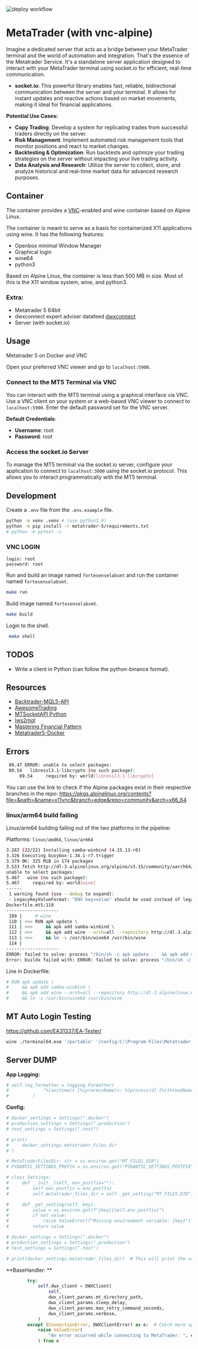 ![deploy workflow](https://github.com/FortesenseLabs/metatrader-terminal/actions/workflows/deploy.yml/badge.svg)

# MetaTrader (with vnc-alpine)

Imagine a dedicated server that acts as a bridge between your MetaTrader terminal and the world of automation and integration. That's the essence of the Metatrader Service. It's a standalone server application designed to interact with your MetaTrader terminal using socket.io for efficient, real-time communication.

- **socket.io**: This powerful library enables fast, reliable, bidirectional communication between the server and your terminal. It allows for instant updates and reactive actions based on market movements, making it ideal for financial applications.

**Potential Use Cases:**

- **Copy Trading**: Develop a system for replicating trades from successful traders directly on the server.
- **Risk Management**: Implement automated risk management tools that monitor positions and react to market changes.
- **Backtesting & Optimization**: Run backtests and optimize your trading strategies on the server without impacting your live trading activity.
- **Data Analysis and Research**: Utilize the server to collect, store, and analyze historical and real-time market data for advanced research purposes.

## Container

The container provides a [VNC](https://en.wikipedia.org/wiki/Virtual_Network_Computing)-enabled and wine container based on Alpine Linux.

The container is meant to serve as a basis for containerized X11 applications using wine. It has the following features:

- Openbox minimal Window Manager
- Graphical login
- wine64
- python3

Based on Alpine Linux, the container is less than 500 MB in size. Most of this is the X11 window system, wine, and python3.

### Extra:

- Metatrader 5 64bit
- dwxconnect expert adviser datafeed [dwxconnect](https://github.com/darwinex/dwxconnect)
- Server (with socket.io)

## Usage

Metatrader 5 on Docker and VNC

Open your preferred VNC viewer and go to `localhost:5900`.

### Connect to the MT5 Terminal via VNC

You can interact with the MT5 terminal using a graphical interface via VNC. Use a VNC client on your system or a web-based VNC viewer to connect to `localhost:5900`. Enter the default password set for the VNC server.

**Default Credentials**:

- **Username**: root
- **Password**: root

### Access the socket.io Server

To manage the MT5 terminal via the socket.io server, configure your application to connect to `localhost:3000` using the socket.io protocol. This allows you to interact programmatically with the MT5 terminal.

## Development

Create a `.env` file from the `.env.example` file.

```bash
python -m venv .venv # (use python3.9)
python -m pip install -r metatrader-5/requirements.txt
# python -m pytest -v
```

### VNC LOGIN

```
login: root
password: root
```

Run and build an image named `fortesenselabsmt` and run the container named `fortesenselabsmt`.

```bash
make run
```

Build image named `fortesenselabsmt`.

```bash
make build
```

Login to the shell.

```bash
 make shell
```

## TODOS

- Write a client in Python (can follow the python-binance format).

## Resources

- [Backtrader-MQL5-API](https://github.com/AwesomeTrading/Backtrader-MQL5-API)
- [AwesomeTrading](https://github.com/orgs/AwesomeTrading/)
- [MTSocketAPI Python](https://www.mtsocketapi.com/doc5/for_developers/Python.html)
- [lws2mql](https://github.com/AwesomeTrading/lws2mql)
- [Mastering Financial Pattern](https://www.oreilly.com/library/view/mastering-financial-pattern/9781098120467/ch01.html)
- [Metatrader5-Docker](https://github.com/ejtraderLabs/Metatrader5-Docker)

## Errors

```bash
 89.47 ERROR: unable to select packages:
 89.54   libressl3.1-libcrypto (no such package):
     89.54     required by: world[libressl3.1-libcrypto]
```

You can use the link to check if the Alpine packages exist in their respective branches in the repo:
https://pkgs.alpinelinux.org/contents?file=&path=&name=x11vnc&branch=edge&repo=community&arch=x86_64

### linux/arm64 build failing

Linux/arm64 building failing out of the two platforms in the pipeline:

Platforms: `linux/amd64`, `linux/arm64`

```bash
3.282 (22/22) Installing samba-winbind (4.15.13-r0)
3.326 Executing busybox-1.34.1-r7.trigger
3.379 OK: 325 MiB in 174 packages
3.533 fetch http://dl-3.alpinelinux.org/alpine/v3.15/community/aarch64/APKINDEX.tar.gz
unable to select packages:
5.467   wine (no such package):
5.467     required by: world[wine]
------
 1 warning found (use --debug to expand):
 - LegacyKeyValueFormat: "ENV key=value" should be used instead of legacy "ENV key value" format (line 33)
Dockerfile.mt5:110
--------------------
 109 |     # wine
 110 | >>> RUN apk update \
 111 | >>>     && apk add samba-winbind \
 112 | >>>     && apk add wine --arch=all --repository http://dl-3.alpinelinux.org/alpine/v3.15/community/ \
 113 | >>>     && ln -s /usr/bin/wine64 /usr/bin/wine
 114 |
--------------------
ERROR: failed to solve: process "/bin/sh -c apk update     && apk add samba-winbind     && apk add wine --arch=all --repository http://dl-3.alpinelinux.org/alpine/v3.15/community/     && ln -s /usr/bin/wine64 /usr/bin/wine" did not complete successfully: exit code: 1
Error: buildx failed with: ERROR: failed to solve: process "/bin/sh -c apk update     && apk add samba-winbind     && apk add wine --arch=all --repository http://dl-3.alpinelinux.org/alpine/v3.15/community/     && ln -s /usr/bin/wine64 /usr/bin/wine" did not complete successfully: exit code: 1
```

Line in Dockerfile:

```Dockerfile
# RUN apk update \
#     && apk add samba-winbind \
#     && apk add wine --arch=all --repository http://dl-3.alpinelinux.org/alpine/v3.15/community/ \
#     && ln -s /usr/bin/wine64 /usr/bin/wine
```

## MT Auto Login Testing

https://github.com/EA31337/EA-Tester/

```bash
wine ./terminal64.exe '/portable' '/config:C:\Program Files\Metatrader 5\Config\common-config-custom.ini'
```

## Server DUMP

**App Logging:**

```python
# self.log_formatter = logging.Formatter(
#             "%(asctime)s [%(processName)s: %(process)d] [%(threadName)s: %(thread)d] [%(levelname)s] %(name)s: %(message)s"
#         )
```

**Config:**

```python
# docker_settings = Settings(".docker")
# production_settings = Settings(".production")
# test_settings = Settings(".test")

# print(
#     docker_settings.metatrader_files_dir
# )

# MetaTraderFilesDir: str = os.environ.get("MT_FILES_DIR")
# PYDANTIC_SETTINGS_PREFIX = os.environ.get("PYDANTIC_SETTINGS_POSTFIX", "")

# class Settings:
#     def __init__(self, env_postfix=""):
#         self.env_postfix = env_postfix
#         self.metatrader_files_dir = self._get_setting("MT_FILES_DIR")

#     def _get_setting(self, key):
#         value = os.environ.get(f"{key}{self.env_postfix}")
#         if not value:
#             raise ValueError(f"Missing environment variable: {key}")
#         return value

# docker_settings = Settings(".docker")
# production_settings = Settings(".production")
# test_settings = Settings(".test")

# print(docker_settings.metatrader_files_dir)  # This will print the value from the .docker environment variable
```

**BaseHandler: **

```python
        try:
            self.dwx_client = DWXClient(
                self,
                dwx_client_params.mt_directory_path,
                dwx_client_params.sleep_delay,
                dwx_client_params.max_retry_command_seconds,
                dwx_client_params.verbose,
            )
        except (ConnectionError, DWXClientError) as e:  # Catch more specific errors
            raise ValueError(
                "An error occurred while connecting to MetaTrader: ", e
            ) from e
```
